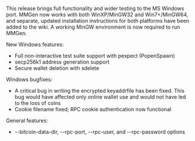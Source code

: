 This release brings full functionality and wider testing to the MS Windows port. MMGen now works with both WinXP/MinGW32 and Win7+/MinGW64, and separate, updated installation instructions for both platforms have been added to the wiki. A working MinGW environment is now required to run MMGen.

New Windows features:
- Full non-interactive test suite support with pexpect (PopenSpawn)
- secp256k1 address generation support
- Secure wallet deletion with sdelete

Windows bugfixes:
- A critical bug in writing the encrypted keyaddrfile has been fixed. This bug
  would have affected only online wallet use and would not have led to the loss
  of coins
- Cookie filename fixed; RPC cookie authentication now functional

General features:
- --bitcoin-data-dir, --rpc-port, --rpc-user, and --rpc-password options
